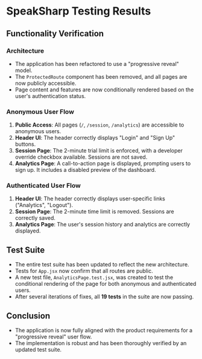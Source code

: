 # SpeakSharp Testing Results

## Functionality Verification

### Architecture
- The application has been refactored to use a "progressive reveal" model.
- The `ProtectedRoute` component has been removed, and all pages are now publicly accessible.
- Page content and features are now conditionally rendered based on the user's authentication status.

### Anonymous User Flow
1.  **Public Access**: All pages (`/`, `/session`, `/analytics`) are accessible to anonymous users.
2.  **Header UI**: The header correctly displays "Login" and "Sign Up" buttons.
3.  **Session Page**: The 2-minute trial limit is enforced, with a developer override checkbox available. Sessions are not saved.
4.  **Analytics Page**: A call-to-action page is displayed, prompting users to sign up. It includes a disabled preview of the dashboard.

### Authenticated User Flow
1.  **Header UI**: The header correctly displays user-specific links ("Analytics", "Logout").
2.  **Session Page**: The 2-minute time limit is removed. Sessions are correctly saved.
3.  **Analytics Page**: The user's session history and analytics are correctly displayed.

## Test Suite
- The entire test suite has been updated to reflect the new architecture.
- Tests for `App.jsx` now confirm that all routes are public.
- A new test file, `AnalyticsPage.test.jsx`, was created to test the conditional rendering of the page for both anonymous and authenticated users.
- After several iterations of fixes, all **19 tests** in the suite are now passing.

## Conclusion
- The application is now fully aligned with the product requirements for a "progressive reveal" user flow.
- The implementation is robust and has been thoroughly verified by an updated test suite.
